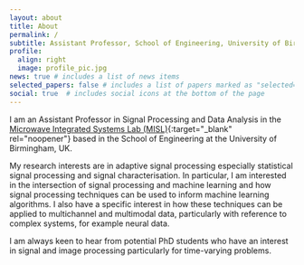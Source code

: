 ```yaml
---
layout: about
title: About
permalink: /
subtitle: Assistant Professor, School of Engineering, University of Birmingham
profile:
  align: right
  image: profile_pic.jpg
news: true # includes a list of news items
selected_papers: false # includes a list of papers marked as "selected={true}"
social: true  # includes social icons at the bottom of the page
---
```


I am an Assistant Professor in Signal Processing and Data Analysis in the [Microwave Integrated Systems Lab (MISL)](https://www.birmingham.ac.uk/misl){:target="_blank" rel="noopener"} based in the School of Engineering at the University of Birmingham, UK.

My research interests are in adaptive signal processing especially statistical signal processing and signal characterisation. In particular, I am interested in the intersection of signal processing and machine learning and how signal processing techniques can be used to inform machine learning algorithms. I also have a specific interest in how these techniques can be applied to multichannel and multimodal data, particularly with reference to complex systems, for example neural data.

I am always keen to hear from potential PhD students who have an interest in signal and image processing particularly for time-varying problems.
